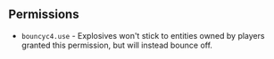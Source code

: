 ## Permissions
* `bouncyc4.use` - Explosives won't stick to entities owned by players granted this permission, but will instead bounce off.